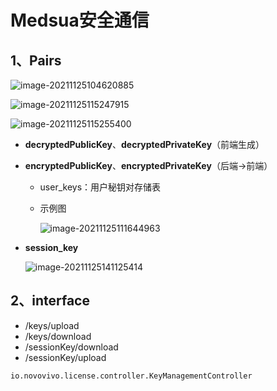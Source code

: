 # Medsua安全通信

## 1、Pairs

![image-20211125104620885](C:\Users\dev\AppData\Roaming\Typora\typora-user-images\image-20211125104620885.png)

![image-20211125115247915](C:\Users\dev\AppData\Roaming\Typora\typora-user-images\image-20211125115247915.png)

![image-20211125115255400](C:\Users\dev\AppData\Roaming\Typora\typora-user-images\image-20211125115255400.png)

- **decryptedPublicKey**、**decryptedPrivateKey**（前端生成）

- **encryptedPublicKey**、**encryptedPrivateKey**（后端->前端）

  - user_keys：用户秘钥对存储表

  - 示例图

    ![image-20211125111644963](C:\Users\dev\AppData\Roaming\Typora\typora-user-images\image-20211125111644963.png)

- **session_key**

  ![image-20211125141125414](C:\Users\dev\AppData\Roaming\Typora\typora-user-images\image-20211125141125414.png)



## 2、interface

- /keys/upload
- /keys/download
- /sessionKey/download
- /sessionKey/upload

```tex
io.novovivo.license.controller.KeyManagementController
```















